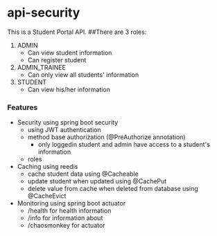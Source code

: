 # api-security
This is a Student Portal API.
##There are 3 roles:
1. ADMIN
   * Can view student information
   * Can register student
2. ADMIN_TRAINEE
   * Can only view all students' information 
3. STUDENT
   * Can view his/her information 
### Features
* Security using spring boot security
  * using JWT authentication
  * method base authorization (@PreAuthorize annotation)
    * only loggedin student and admin have access to a student's information
  * roles
* Caching using reedis
  * cache student data using @Cacheable
  * update student when updated using @CachePut
  * delete value from cache when deleted from database using @CacheEvict
* Monitoring using spring boot actuator
  * /health for health information
  * /info for information about
  * /chaosmonkey for actuator
